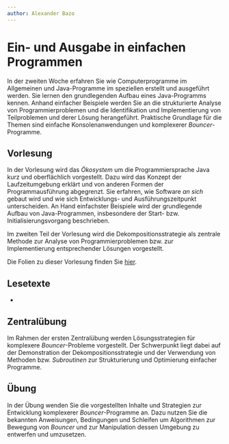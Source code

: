 ```yaml
---
author:	Alexander Bazo
---
```


# Ein- und Ausgabe in einfachen Programmen

In der zweiten Woche erfahren Sie wie Computerprogramme im Allgemeinen und Java-Programme im speziellen erstellt und ausgeführt werden. Sie lernen den grundlegenden Aufbau eines Java-Programms kennen. Anhand einfacher Beispiele werden Sie an die strukturierte Analyse von Programmierproblemen und die Identifikation und Implementierung von Teilproblemen und derer Lösung herangeführt. Praktische Grundlage für die Themen sind einfache Konsolenanwendungen und komplexerer *Bouncer*-Programme.

## Vorlesung

In der Vorlesung wird das *Ökosystem* um die Programmiersprache Java kurz und oberflächlich vorgestellt. Dazu wird das Konzept der Laufzeitumgebung erklärt und von anderen Formen der Programmausführung abgegrenzt. Sie erfahren, wie Software *an sich* gebaut wird und wie sich Entwicklungs- und Ausführungszeitpunkt unterscheiden. An Hand einfachster Beispiele wird der grundlegende Aufbau von Java-Programmen, insbesondere der Start- bzw. Initialisierungsvorgang beschrieben.

Im zweiten Teil der Vorlesung wird die Dekompositionsstrategie als zentrale Methode zur Analyse von Programmierproblemen bzw. zur Implementierung entsprechender Lösungen vorgestellt. 

Die Folien zu dieser Vorlesung finden Sie [hier](https://regensburger-forscher.de/oop-slides/index.html?slides=02-Einfache-Programme-entwickeln).

## Lesetexte

-

## Zentralübung

Im Rahmen der ersten Zentralübung werden Lösungsstrategien für komplexere *Bouncer*-Probleme vorgestellt. Der Schwerpunkt liegt dabei auf der Demonstration der Dekompositionsstrategie und der Verwendung von Methoden bzw. *Subroutinen* zur Strukturierung und Optimierung einfacher Programme.


## Übung

In der Übung wenden Sie die vorgestellten Inhalte und Strategien zur Entwicklung komplexerer *Bouncer*-Programme an. Dazu nutzen Sie die bekannten Anweisungen, Bedingungen und Schleifen um Algorithmen zur Bewegung von *Bouncer* und zur Manipulation dessen Umgebung zu entwerfen und umzusetzen.
